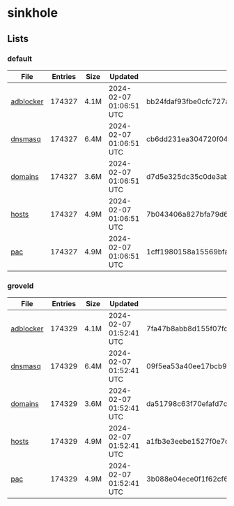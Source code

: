 # sinkhole

## Lists

### default

|File|Entries|Size|Updated|Hash|
|-|-|-|-|-|
|[adblocker](https://raw.githubusercontent.com/groveld/sinkhole/lists/default/adblocker.txt)|174327|4.1M|2024-02-07 01:06:51 UTC|bb24fdaf93fbe0cfc727ada3d52aef63d60bb8b5722af9749f7afffd6b1703d4|
|[dnsmasq](https://raw.githubusercontent.com/groveld/sinkhole/lists/default/dnsmasq.txt)|174327|6.4M|2024-02-07 01:06:51 UTC|cb6dd231ea304720f044c18702693ecd509adfbc9de76efd71ece41cb3c21cf8|
|[domains](https://raw.githubusercontent.com/groveld/sinkhole/lists/default/domains.txt)|174327|3.6M|2024-02-07 01:06:51 UTC|d7d5e325dc35c0de3ab01b4d00ac799ad958d9c3f540300f80a4a2ae0d8602bb|
|[hosts](https://raw.githubusercontent.com/groveld/sinkhole/lists/default/hosts.txt)|174327|4.9M|2024-02-07 01:06:51 UTC|7b043406a827bfa79d6cc731c37fb3987e64f03e6693e75a0b12a81e710759f4|
|[pac](https://raw.githubusercontent.com/groveld/sinkhole/lists/default/pac.txt)|174327|4.9M|2024-02-07 01:06:51 UTC|1cff1980158a15569bfa5c3fe3c912d1ef29c30d6b182afc23c536f9ae53e7c2|

### groveld

|File|Entries|Size|Updated|Hash|
|-|-|-|-|-|
|[adblocker](https://raw.githubusercontent.com/groveld/sinkhole/lists/groveld/adblocker.txt)|174329|4.1M|2024-02-07 01:52:41 UTC|7fa47b8abb8d155f07fd212b0d2e9992560a992eb2985322f642391dd0b5ca84|
|[dnsmasq](https://raw.githubusercontent.com/groveld/sinkhole/lists/groveld/dnsmasq.txt)|174329|6.4M|2024-02-07 01:52:41 UTC|09f5ea53a40ee17bcb91ad7d240dd895dd8144d2666efa8a756aa4956951c9cf|
|[domains](https://raw.githubusercontent.com/groveld/sinkhole/lists/groveld/domains.txt)|174329|3.6M|2024-02-07 01:52:41 UTC|da51798c63f70efafd7cf5ea5b28db3f4bc570604389805272b70e2a431c9f38|
|[hosts](https://raw.githubusercontent.com/groveld/sinkhole/lists/groveld/hosts.txt)|174329|4.9M|2024-02-07 01:52:41 UTC|a1fb3e3eebe1527f0e7c2dc6c8c106ff9811dc5d88e90a8da44a6df0c19a5496|
|[pac](https://raw.githubusercontent.com/groveld/sinkhole/lists/groveld/pac.txt)|174329|4.9M|2024-02-07 01:52:41 UTC|3b088e04ece0f1f62cf61ceceb2a8bbd26c57ae8d8d5efe9759048d3e6c5e4d4|
